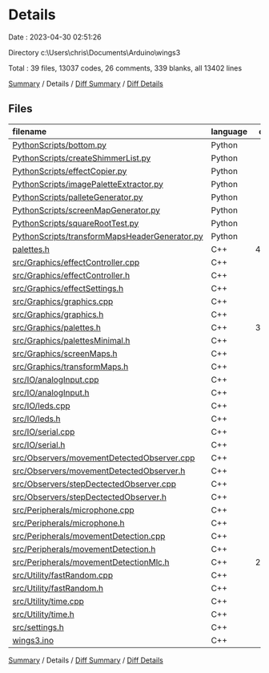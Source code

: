 # Details

Date : 2023-04-30 02:51:26

Directory c:\\Users\\chris\\Documents\\Arduino\\wings3

Total : 39 files,  13037 codes, 26 comments, 339 blanks, all 13402 lines

[Summary](results.md) / Details / [Diff Summary](diff.md) / [Diff Details](diff-details.md)

## Files
| filename | language | code | comment | blank | total |
| :--- | :--- | ---: | ---: | ---: | ---: |
| [PythonScripts/bottom.py](/PythonScripts/bottom.py) | Python | 11 | 0 | 1 | 12 |
| [PythonScripts/createShimmerList.py](/PythonScripts/createShimmerList.py) | Python | 6 | 0 | 0 | 6 |
| [PythonScripts/effectCopier.py](/PythonScripts/effectCopier.py) | Python | 21 | 0 | 1 | 22 |
| [PythonScripts/imagePaletteExtractor.py](/PythonScripts/imagePaletteExtractor.py) | Python | 68 | 2 | 8 | 78 |
| [PythonScripts/palleteGenerator.py](/PythonScripts/palleteGenerator.py) | Python | 22 | 2 | 2 | 26 |
| [PythonScripts/screenMapGenerator.py](/PythonScripts/screenMapGenerator.py) | Python | 72 | 1 | 4 | 77 |
| [PythonScripts/squareRootTest.py](/PythonScripts/squareRootTest.py) | Python | 10 | 0 | 3 | 13 |
| [PythonScripts/transformMapsHeaderGenerator.py](/PythonScripts/transformMapsHeaderGenerator.py) | Python | 220 | 13 | 35 | 268 |
| [palettes.h](/palettes.h) | C++ | 4,334 | 0 | 7 | 4,341 |
| [src/Graphics/effectController.cpp](/src/Graphics/effectController.cpp) | C++ | 492 | 1 | 57 | 550 |
| [src/Graphics/effectController.h](/src/Graphics/effectController.h) | C++ | 7 | 0 | 3 | 10 |
| [src/Graphics/effectSettings.h](/src/Graphics/effectSettings.h) | C++ | 30 | 0 | 10 | 40 |
| [src/Graphics/graphics.cpp](/src/Graphics/graphics.cpp) | C++ | 493 | 1 | 49 | 543 |
| [src/Graphics/graphics.h](/src/Graphics/graphics.h) | C++ | 35 | 0 | 7 | 42 |
| [src/Graphics/palettes.h](/src/Graphics/palettes.h) | C++ | 3,601 | 0 | 7 | 3,608 |
| [src/Graphics/palettesMinimal.h](/src/Graphics/palettesMinimal.h) | C++ | 40 | 0 | 7 | 47 |
| [src/Graphics/screenMaps.h](/src/Graphics/screenMaps.h) | C++ | 7 | 0 | 3 | 10 |
| [src/Graphics/transformMaps.h](/src/Graphics/transformMaps.h) | C++ | 639 | 0 | 12 | 651 |
| [src/IO/analogInput.cpp](/src/IO/analogInput.cpp) | C++ | 93 | 0 | 17 | 110 |
| [src/IO/analogInput.h](/src/IO/analogInput.h) | C++ | 11 | 0 | 3 | 14 |
| [src/IO/leds.cpp](/src/IO/leds.cpp) | C++ | 46 | 6 | 6 | 58 |
| [src/IO/leds.h](/src/IO/leds.h) | C++ | 6 | 0 | 2 | 8 |
| [src/IO/serial.cpp](/src/IO/serial.cpp) | C++ | 9 | 0 | 2 | 11 |
| [src/IO/serial.h](/src/IO/serial.h) | C++ | 4 | 0 | 2 | 6 |
| [src/Observers/movementDetectedObserver.cpp](/src/Observers/movementDetectedObserver.cpp) | C++ | 30 | 0 | 5 | 35 |
| [src/Observers/movementDetectedObserver.h](/src/Observers/movementDetectedObserver.h) | C++ | 6 | 0 | 2 | 8 |
| [src/Observers/stepDectectedObserver.cpp](/src/Observers/stepDectectedObserver.cpp) | C++ | 30 | 0 | 5 | 35 |
| [src/Observers/stepDectectedObserver.h](/src/Observers/stepDectectedObserver.h) | C++ | 6 | 0 | 2 | 8 |
| [src/Peripherals/microphone.cpp](/src/Peripherals/microphone.cpp) | C++ | 150 | 0 | 21 | 171 |
| [src/Peripherals/microphone.h](/src/Peripherals/microphone.h) | C++ | 11 | 0 | 2 | 13 |
| [src/Peripherals/movementDetection.cpp](/src/Peripherals/movementDetection.cpp) | C++ | 179 | 0 | 21 | 200 |
| [src/Peripherals/movementDetection.h](/src/Peripherals/movementDetection.h) | C++ | 17 | 0 | 3 | 20 |
| [src/Peripherals/movementDetectionMlc.h](/src/Peripherals/movementDetectionMlc.h) | C++ | 2,233 | 0 | 3 | 2,236 |
| [src/Utility/fastRandom.cpp](/src/Utility/fastRandom.cpp) | C++ | 35 | 0 | 11 | 46 |
| [src/Utility/fastRandom.h](/src/Utility/fastRandom.h) | C++ | 9 | 0 | 3 | 12 |
| [src/Utility/time.cpp](/src/Utility/time.cpp) | C++ | 10 | 0 | 4 | 14 |
| [src/Utility/time.h](/src/Utility/time.h) | C++ | 5 | 0 | 2 | 7 |
| [src/settings.h](/src/settings.h) | C++ | 5 | 0 | 2 | 7 |
| [wings3.ino](/wings3.ino) | C++ | 34 | 0 | 5 | 39 |

[Summary](results.md) / Details / [Diff Summary](diff.md) / [Diff Details](diff-details.md)